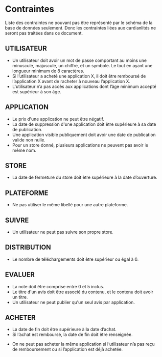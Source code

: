 # Contraintes

Liste des contraintes ne pouvant pas être représenté par le schéma de la base de données seulement. Donc les contraintes liées aux cardianlités ne seront pas traitées dans ce document.

## UTILISATEUR

- Un utilisateur doit avoir un mot de passe comportant au moins une minuscule, majuscule, un chiffre, et un symbole. Le tout en ayant une longueur minimum de 8 caractères.
- Si l’utilisateur a acheté une application X, il doit être remboursé de l’application X avant de racheter à nouveau l’application X.
- L'utilisateur n’a pas accès aux applications dont l’âge minimum accepté est supérieur à son âge.

## APPLICATION

- Le prix d'une application ne peut être négatif.
- La date de suppression d'une application doit être supérieure à sa date de publication.
- Une application visible publiquement doit avoir une date de publication valide non nulle.
- Pour un store donné, plusieurs applications ne peuvent pas avoir le même nom.

## STORE

- La date de fermeture du store doit être supérieure à la date d’ouverture.

## PLATEFORME

- Ne pas utiliser le même libellé pour une autre plateforme.

## SUIVRE

- Un utilisateur ne peut pas suivre son propre store.

## DISTRIBUTION

- Le nombre de téléchargements doit être supérieur ou égal à 0.

## EVALUER

- La note doit être comprise entre 0 et 5 inclus.
- Le titre d'un avis doit être associé du contenu, et le contenu doit avoir un titre.
- Un utilisateur ne peut publier qu'un seul avis par application.

## ACHETER

- La date de fin doit être supérieure à la date d’achat.
- Si l’achat est remboursé, la date de fin doit être renseignée.
<!-- redondant ? -->
- On ne peut pas acheter la même application si l’utilisateur n’a pas reçu de remboursement ou si l’application est déjà achetée.
